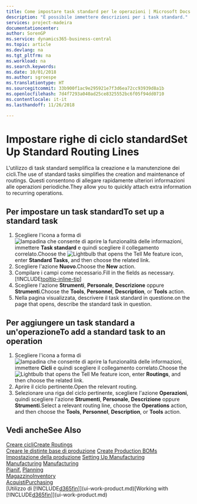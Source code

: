```yaml
---
title: Come impostare task standard per le operazioni | Microsoft Docs
description: "È possibile immettere descrizioni per i task standard."
services: project-madeira
documentationcenter: 
author: SorenGP
ms.service: dynamics365-business-central
ms.topic: article
ms.devlang: na
ms.tgt_pltfrm: na
ms.workload: na
ms.search.keywords: 
ms.date: 10/01/2018
ms.author: sgroespe
ms.translationtype: HT
ms.sourcegitcommit: 33b900f1ac9e295921e7f3d6ea72cc93939d8a1b
ms.openlocfilehash: 7d4f7293a040ad25ce8325552bc6f05f94dd0710
ms.contentlocale: it-it
ms.lasthandoff: 11/26/2018

---
```

# <a name="set-up-standard-routing-lines"></a><span data-ttu-id="293e9-103">Impostare righe di ciclo standard</span><span class="sxs-lookup"><span data-stu-id="293e9-103">Set Up Standard Routing Lines</span></span>
<span data-ttu-id="293e9-104">L'utilizzo di task standard semplifica la creazione e la manutenzione dei cicli.</span><span class="sxs-lookup"><span data-stu-id="293e9-104">The use of standard tasks simplifies the creation and maintenance of routings.</span></span> <span data-ttu-id="293e9-105">Questi consentono di allegare rapidamente ulteriori informazioni alle operazioni periodiche.</span><span class="sxs-lookup"><span data-stu-id="293e9-105">They allow you to quickly attach extra information to recurring operations.</span></span>

## <a name="to-set-up-a-standard-task"></a><span data-ttu-id="293e9-106">Per impostare un task standard</span><span class="sxs-lookup"><span data-stu-id="293e9-106">To set up a standard task</span></span>
1. <span data-ttu-id="293e9-107">Scegliere l'icona a forma di ![lampadina che consente di aprire la funzionalità delle informazioni](media/ui-search/search_small.png "Informazioni sull'operazione che si desidera eseguire"), immettere **Task standard** e quindi scegliere il collegamento correlato.</span><span class="sxs-lookup"><span data-stu-id="293e9-107">Choose the ![Lightbulb that opens the Tell Me feature](media/ui-search/search_small.png "Tell me what you want to do") icon, enter **Standard Tasks**, and then choose the related link.</span></span>
2. <span data-ttu-id="293e9-108">Scegliere l'azione **Nuovo**.</span><span class="sxs-lookup"><span data-stu-id="293e9-108">Choose the **New** action.</span></span>
3. <span data-ttu-id="293e9-109">Compilare i campi come necessario.</span><span class="sxs-lookup"><span data-stu-id="293e9-109">Fill in the fields as necessary.</span></span> [!INCLUDE[tooltip-inline-tip](includes/tooltip-inline-tip_md.md)]
4. <span data-ttu-id="293e9-110">Scegliere l'azione **Strumenti**, **Personale**, **Descrizione** oppure **Strumenti**.</span><span class="sxs-lookup"><span data-stu-id="293e9-110">Choose the **Tools**, **Personnel**, **Description**, or **Tools** action.</span></span>
5. <span data-ttu-id="293e9-111">Nella pagina visualizzata, descrivere il task standard in questione.</span><span class="sxs-lookup"><span data-stu-id="293e9-111">on the page that opens, describe the standard task in question.</span></span>

## <a name="to-add-a-standard-task-to-an-operation"></a><span data-ttu-id="293e9-112">Per aggiungere un task standard a un'operazione</span><span class="sxs-lookup"><span data-stu-id="293e9-112">To add a standard task to an operation</span></span>
1. <span data-ttu-id="293e9-113">Scegliere l'icona a forma di ![lampadina che consente di aprire la funzionalità delle informazioni](media/ui-search/search_small.png "Informazioni sull'operazione che si desidera eseguire"), immettere **Cicli** e quindi scegliere il collegamento correlato.</span><span class="sxs-lookup"><span data-stu-id="293e9-113">Choose the ![Lightbulb that opens the Tell Me feature](media/ui-search/search_small.png "Tell me what you want to do") icon, enter **Routings**, and then choose the related link.</span></span>
2. <span data-ttu-id="293e9-114">Aprire il ciclo pertinente.</span><span class="sxs-lookup"><span data-stu-id="293e9-114">Open the relevant routing.</span></span>
3. <span data-ttu-id="293e9-115">Selezionare una riga del ciclo pertinente, scegliere l'azione **Operazioni**, quindi scegliere l'azione **Strumenti**, **Personale**, **Descrizione** oppure **Strumenti**.</span><span class="sxs-lookup"><span data-stu-id="293e9-115">Select a relevant routing line, choose the **Operations** action, and then choose the **Tools**, **Personnel**, **Description**, or **Tools** action.</span></span>

## <a name="see-also"></a><span data-ttu-id="293e9-116">Vedi anche</span><span class="sxs-lookup"><span data-stu-id="293e9-116">See Also</span></span>  
[<span data-ttu-id="293e9-117">Creare cicli</span><span class="sxs-lookup"><span data-stu-id="293e9-117">Create Routings</span></span>](production-how-to-create-routings.md)  
<span data-ttu-id="293e9-118">[Creare le distinte base di produzione](production-how-to-create-production-boms.md)   </span><span class="sxs-lookup"><span data-stu-id="293e9-118">[Create Production BOMs](production-how-to-create-production-boms.md)   </span></span>  
<span data-ttu-id="293e9-119">[Impostazione della produzione](production-configure-production-processes.md) </span><span class="sxs-lookup"><span data-stu-id="293e9-119">[Setting Up Manufacturing](production-configure-production-processes.md) </span></span>  
<span data-ttu-id="293e9-120">[Manufacturing](production-manage-manufacturing.md)  </span><span class="sxs-lookup"><span data-stu-id="293e9-120">[Manufacturing](production-manage-manufacturing.md)  </span></span>  
<span data-ttu-id="293e9-121">[Pianif.](production-planning.md) </span><span class="sxs-lookup"><span data-stu-id="293e9-121">[Planning](production-planning.md) </span></span>  
[<span data-ttu-id="293e9-122">Magazzino</span><span class="sxs-lookup"><span data-stu-id="293e9-122">Inventory</span></span>](inventory-manage-inventory.md)  
[<span data-ttu-id="293e9-123">Acquisti</span><span class="sxs-lookup"><span data-stu-id="293e9-123">Purchasing</span></span>](purchasing-manage-purchasing.md)  
<span data-ttu-id="293e9-124">[Utilizzo di [!INCLUDE[d365fin](includes/d365fin_md.md)]](ui-work-product.md)</span><span class="sxs-lookup"><span data-stu-id="293e9-124">[Working with [!INCLUDE[d365fin](includes/d365fin_md.md)]](ui-work-product.md)</span></span>  

